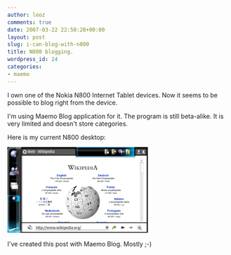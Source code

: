 ```yaml
---
author: leoz
comments: true
date: 2007-03-22 22:50:28+00:00
layout: post
slug: i-can-blog-with-n800
title: N800 blogging.
wordpress_id: 24
categories:
- maemo
---
```


I own one of the Nokia N800 Internet Tablet devices. Now it seems to be possible to blog right from the device.

I'm using Maemo Blog application for it. The program is still beta-alike. It is very limited and doesn't store categories.

Here is my current N800 desktop:

<p>
<a class="fancybox" href="/uploads/2007/03/n800-screenshot-01.png" title="Nokia N800">
	<img src="/uploads/2007/03/n800-screenshot-01.png" alt="Nokia N800" height="195" width="320">
</a>
</p>

I've created this post with Maemo Blog.
Mostly ;-)
